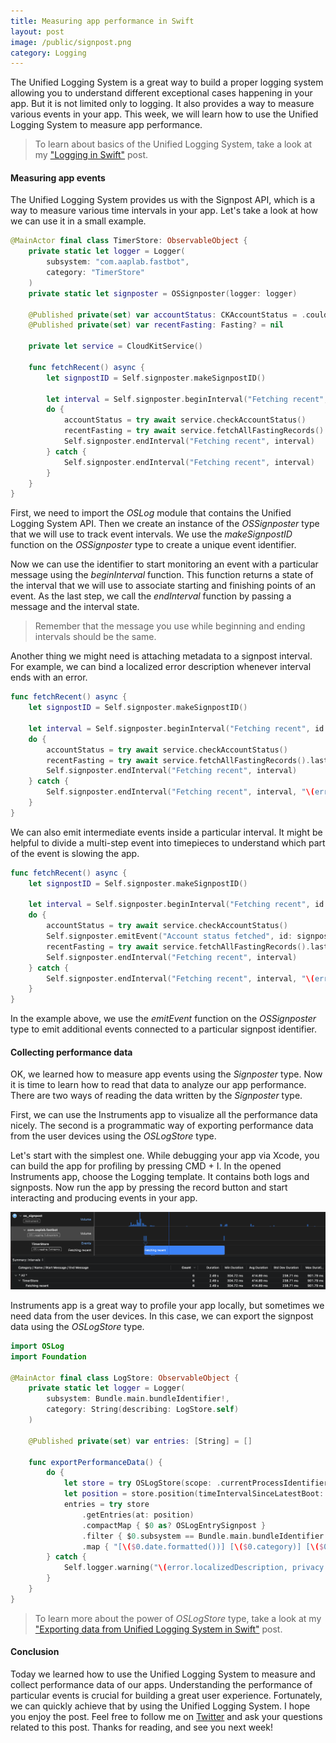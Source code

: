 ```yaml
---
title: Measuring app performance in Swift
layout: post
image: /public/signpost.png
category: Logging
---
```


The Unified Logging System is a great way to build a proper logging system allowing you to understand different exceptional cases happening in your app. But it is not limited only to logging. It also provides a way to measure various events in your app. This week, we will learn how to use the Unified Logging System to measure app performance.

> To learn about basics of the Unified Logging System, take a look at my ["Logging in Swift"](/2022/04/06/logging-in-swift/) post.

#### Measuring app events
The Unified Logging System provides us with the Signpost API, which is a way to measure various time intervals in your app. Let's take a look at how we can use it in a small example.

```swift
@MainActor final class TimerStore: ObservableObject {
    private static let logger = Logger(
        subsystem: "com.aaplab.fastbot",
        category: "TimerStore"
    )
    private static let signposter = OSSignposter(logger: logger)
    
    @Published private(set) var accountStatus: CKAccountStatus = .couldNotDetermine
    @Published private(set) var recentFasting: Fasting? = nil
    
    private let service = CloudKitService()
    
    func fetchRecent() async {
        let signpostID = Self.signposter.makeSignpostID()

        let interval = Self.signposter.beginInterval("Fetching recent", id: signpostID)
        do {
            accountStatus = try await service.checkAccountStatus()
            recentFasting = try await service.fetchAllFastingRecords().last
            Self.signposter.endInterval("Fetching recent", interval)
        } catch {
            Self.signposter.endInterval("Fetching recent", interval)
        }
    }
}
```

First, we need to import the *OSLog* module that contains the Unified Logging System API. Then we create an instance of the *OSSignposter* type that we will use to track event intervals. We use the *makeSignpostID* function on the *OSSignposter* type to create a unique event identifier.

Now we can use the identifier to start monitoring an event with a particular message using the *beginInterval* function. This function returns a state of the interval that we will use to associate starting and finishing points of an event. As the last step, we call the *endInterval* function by passing a message and the interval state.

> Remember that the message you use while beginning and ending intervals should be the same.

Another thing we might need is attaching metadata to a signpost interval. For example, we can bind a localized error description whenever interval ends with an error.

```swift
func fetchRecent() async {
    let signpostID = Self.signposter.makeSignpostID()

    let interval = Self.signposter.beginInterval("Fetching recent", id: signpostID)
    do {
        accountStatus = try await service.checkAccountStatus()
        recentFasting = try await service.fetchAllFastingRecords().last
        Self.signposter.endInterval("Fetching recent", interval)
    } catch {
        Self.signposter.endInterval("Fetching recent", interval, "\(error.localizedDescription, privacy: .public)")
    }
}
```

We can also emit intermediate events inside a particular interval. It might be helpful to divide a multi-step event into timepieces to understand which part of the event is slowing the app.

```swift
func fetchRecent() async {
    let signpostID = Self.signposter.makeSignpostID()

    let interval = Self.signposter.beginInterval("Fetching recent", id: signpostID)
    do {
        accountStatus = try await service.checkAccountStatus()
        Self.signposter.emitEvent("Account status fetched", id: signpostID)
        recentFasting = try await service.fetchAllFastingRecords().last
        Self.signposter.endInterval("Fetching recent", interval)
    } catch {
        Self.signposter.endInterval("Fetching recent", interval, "\(error.localizedDescription, privacy: .public)")
    }
}
```

In the example above, we use the *emitEvent* function on the *OSSignposter* type to emit additional events connected to a particular signpost identifier.

#### Collecting performance data
OK, we learned how to measure app events using the *Signposter* type. Now it is time to learn how to read that data to analyze our app performance. There are two ways of reading the data written by the *Signposter* type. 

First, we can use the Instruments app to visualize all the performance data nicely. The second is a programmatic way of exporting performance data from the user devices using the *OSLogStore* type.

Let's start with the simplest one. While debugging your app via Xcode, you can build the app for profiling by pressing CMD + I. In the opened Instruments app, choose the Logging template. It contains both logs and signposts. Now run the app by pressing the record button and start interacting and producing events in your app.

![instruments-logging-template](/public/signpost.png)

Instruments app is a great way to profile your app locally, but sometimes we need data from the user devices. In this case, we can export the signpost data using the *OSLogStore* type.

```swift
import OSLog
import Foundation

@MainActor final class LogStore: ObservableObject {
    private static let logger = Logger(
        subsystem: Bundle.main.bundleIdentifier!,
        category: String(describing: LogStore.self)
    )

    @Published private(set) var entries: [String] = []

    func exportPerformanceData() {
        do {
            let store = try OSLogStore(scope: .currentProcessIdentifier)
            let position = store.position(timeIntervalSinceLatestBoot: 1)
            entries = try store
                .getEntries(at: position)
                .compactMap { $0 as? OSLogEntrySignpost }
                .filter { $0.subsystem == Bundle.main.bundleIdentifier! }
                .map { "[\($0.date.formatted())] [\($0.category)] [\($0.signpostType)] \($0.signpostName)" }
        } catch {
            Self.logger.warning("\(error.localizedDescription, privacy: .public)")
        }
    }
}
```

> To learn more about the power of *OSLogStore* type, take a look at my ["Exporting data from Unified Logging System in Swift"](/2022/04/19/exporting-data-from-unified-logging-system-in-swift/) post.

#### Conclusion
Today we learned how to use the Unified Logging System to measure and collect performance data of our apps. Understanding the performance of particular events is crucial for building a great user experience. Fortunately, we can quickly achieve that by using the Unified Logging System. I hope you enjoy the post. Feel free to follow me on [Twitter](https://twitter.com/mecid) and ask your questions related to this post. Thanks for reading, and see you next week!

